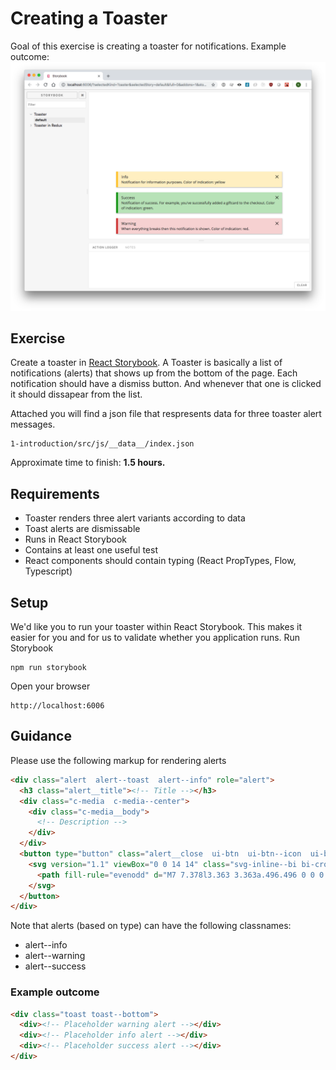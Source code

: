 # Creating a Toaster
Goal of this exercise is creating a toaster for notifications. Example outcome:
![Possible outcome](https://github.com/nielsvanmidden/assessment-front-end-developer/blob/master/2-create-toaster/example.png "Toaster with alerts")

## Exercise
Create a toaster in [React Storybook](https://github.com/storybooks/storybook). A Toaster is basically a list of notifications (alerts) that shows up from the bottom of the page. Each notification should have a dismiss button. And whenever that one is clicked it should dissapear from the list.

Attached you will find a json file that respresents data for three toaster alert messages.
```
1-introduction/src/js/__data__/index.json
```

Approximate time to finish: **1.5 hours.**

## Requirements
* Toaster renders three alert variants according to data
* Toast alerts are dismissable
* Runs in React Storybook
* Contains at least one useful test
* React components should contain typing (React PropTypes, Flow, Typescript)

## Setup
We'd like you to run your toaster within React Storybook. This makes it easier for you and for us to validate whether you application runs.
Run Storybook
```
npm run storybook
```

Open your browser
```
http://localhost:6006
```

## Guidance
Please use the following markup for rendering alerts
```html
<div class="alert  alert--toast  alert--info" role="alert">
  <h3 class="alert__title"><!-- Title --></h3>
  <div class="c-media  c-media--center">
    <div class="c-media__body">
      <!-- Description -->
    </div>
  </div>
  <button type="button" class="alert__close  ui-btn  ui-btn--icon  ui-btn--lg" aria-label="close">
    <svg version="1.1" viewBox="0 0 14 14" class="svg-inline--bi bi-cross bi-lg" aria-hidden="true">
      <path fill-rule="evenodd" d="M7 7.378l3.363 3.363a.496.496 0 0 0 .703-.004c.19-.19.197-.51.004-.703L7.707 6.67l3.363-3.363a.496.496 0 0 0-.004-.703.502.502 0 0 0-.703-.004L7 5.964 3.637 2.6a.496.496 0 0 0-.703.004.502.502 0 0 0-.004.703L6.293 6.67 2.93 10.034a.496.496 0 0 0 .004.703c.19.19.51.197.703.004L7 7.378z"></path>
    </svg>
  </button>
</div>
```

Note that alerts (based on type) can have the following classnames:
* alert--info
* alert--warning
* alert--success

### Example outcome
```html
<div class="toast toast--bottom">
  <div><!-- Placeholder warning alert --></div>
  <div><!-- Placeholder info alert --></div>
  <div><!-- Placeholder success alert --></div>
</div>
```
